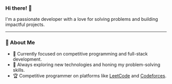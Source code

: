 ### Hi there! 👋

I'm a passionate developer with a love for solving problems and building impactful projects.

---

### 🚀 About Me

- 🔭 Currently focused on competitive programming and full-stack development.
- 🌱 Always exploring new technologies and honing my problem-solving skills.
- 🏆 Competitive programmer on platforms like [LeetCode](https://leetcode.com/u/user6478Fn/) and [Codeforces](https://codeforces.com/profile/6d6f696e).
